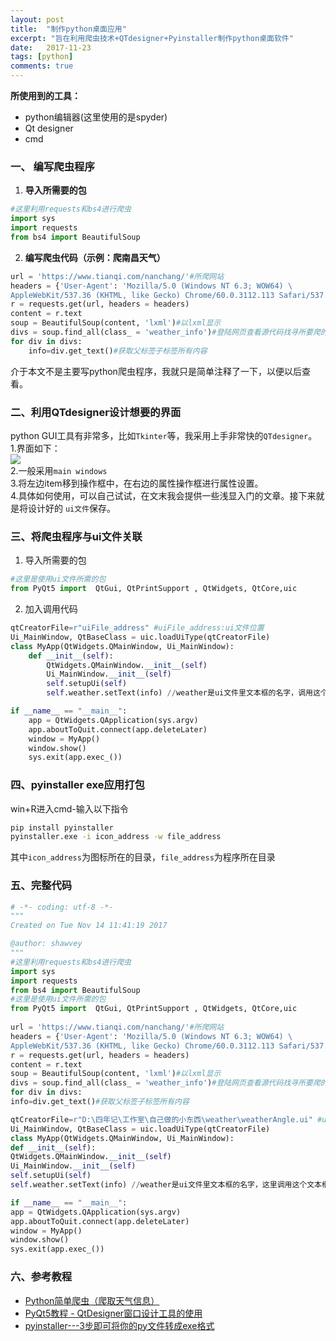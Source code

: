 ```yaml
---
layout: post
title:  "制作python桌面应用"
excerpt: "旨在利用爬虫技术+QTdesigner+Pyinstaller制作python桌面软件"
date:   2017-11-23
tags: [python]
comments: true
---
```

<b>所使用到的工具：</b><br>
- python编辑器(这里使用的是spyder)<br>
- Qt designer<br>
- cmd<br>


### 一、 编写爬虫程序

1. **导入所需要的包**  <br>

``` python
#这里利用requests和bs4进行爬虫
import sys
import requests                                                                      
from bs4 import BeautifulSoup 
```

2. **编写爬虫代码（示例：爬南昌天气）**

``` python
url = 'https://www.tianqi.com/nanchang/'#所爬网站
headers = {'User-Agent': 'Mozilla/5.0 (Windows NT 6.3; WOW64) \
AppleWebKit/537.36 (KHTML, like Gecko) Chrome/60.0.3112.113 Safari/537.36'}#模拟登陆
r = requests.get(url, headers = headers)
content = r.text
soup = BeautifulSoup(content, 'lxml')#以lxml显示
divs = soup.find_all(class_ = 'weather_info')#登陆网页查看源代码找寻所要爬的内容
for div in divs:
    info=div.get_text()#获取父标签子标签所有内容
```

介于本文不是主要写python爬虫程序，我就只是简单注释了一下，以便以后查看。



### 二、利用QTdesigner设计想要的界面

python GUI工具有非常多，比如`Tkinter`等，我采用上手非常快的`QTdesigner`。  
1.界面如下：  <br>
 ![](https://i.imgur.com/mgdzcI8.png)   
2.一般采用`main windows`  
3.将左边item移到操作框中，在右边的属性操作框进行属性设置。  
4.具体如何使用，可以自己试试，在文末我会提供一些浅显入门的文章。接下来就是将设计好的 `ui文件`保存。   

### 三、将爬虫程序与ui文件关联
1. 导入所需要的包 <br>

``` python
#这里是使用ui文件所需的包
from PyQt5 import  QtGui, QtPrintSupport , QtWidgets, QtCore,uic 
```

2. 加入调用代码  

``` python
qtCreatorFile=r"uiFile_address" #uiFile_address:ui文件位置
Ui_MainWindow, QtBaseClass = uic.loadUiType(qtCreatorFile)
class MyApp(QtWidgets.QMainWindow, Ui_MainWindow):
    def __init__(self):
        QtWidgets.QMainWindow.__init__(self)
        Ui_MainWindow.__init__(self)
        self.setupUi(self)
        self.weather.setText(info) //weather是ui文件里文本框的名字，调用这个文本框显示爬出来的内容

if __name__ == "__main__":
    app = QtWidgets.QApplication(sys.argv)
    app.aboutToQuit.connect(app.deleteLater)
    window = MyApp()
    window.show()
    sys.exit(app.exec_())
```

### 四、pyinstaller exe应用打包
win+R进入cmd-输入以下指令   

``` bash
pip install pyinstaller
pyinstaller.exe -i icon_address -w file_address
```

其中`icon_address`为图标所在的目录，`file_address`为程序所在目录

### 五、完整代码 

``` python
# -*- coding: utf-8 -*-
"""
Created on Tue Nov 14 11:41:19 2017

@author: shawvey
"""
#这里利用requests和bs4进行爬虫
import sys
import requests  
from bs4 import BeautifulSoup 
#这里是使用ui文件所需的包
from PyQt5 import  QtGui, QtPrintSupport , QtWidgets, QtCore,uic   
 
url = 'https://www.tianqi.com/nanchang/'#所爬网站
headers = {'User-Agent': 'Mozilla/5.0 (Windows NT 6.3; WOW64) \
AppleWebKit/537.36 (KHTML, like Gecko) Chrome/60.0.3112.113 Safari/537.36'}#模拟登陆
r = requests.get(url, headers = headers)
content = r.text
soup = BeautifulSoup(content, 'lxml')#以lxml显示
divs = soup.find_all(class_ = 'weather_info')#登陆网页查看源代码找寻所要爬的内容
for div in divs:
info=div.get_text()#获取父标签子标签所有内容

qtCreatorFile=r"D:\四年记\工作室\自己做的小东西\weather\weatherAngle.ui" #ui文件位置
Ui_MainWindow, QtBaseClass = uic.loadUiType(qtCreatorFile)
class MyApp(QtWidgets.QMainWindow, Ui_MainWindow):
def __init__(self):
QtWidgets.QMainWindow.__init__(self)
Ui_MainWindow.__init__(self)
self.setupUi(self)
self.weather.setText(info) //weather是ui文件里文本框的名字，这里调用这个文本框显示爬出来的内容

if __name__ == "__main__":
app = QtWidgets.QApplication(sys.argv)
app.aboutToQuit.connect(app.deleteLater)
window = MyApp()
window.show()
sys.exit(app.exec_())
```

### 六、参考教程
- [Python简单爬虫（爬取天气信息）](http://blog.csdn.net/zhl_test/article/details/50410246 "Python简单爬虫（爬取天气信息）")
- [ PyQt5教程 - QtDesigner窗口设计工具的使用](http://blog.csdn.net/pipisorry/article/details/45999965 " PyQt5教程 - QtDesigner窗口设计工具的使用")
- [pyinstaller---3步即可将你的py文件转成exe格式](http://www.jianshu.com/p/5a59b6985346 "pyinstaller---3步即可将你的py文件转成exe格式")




